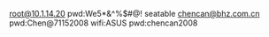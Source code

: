 root@10.1.14.20  pwd:We5*&^%$#@!
seatable chencan@bhz.com.cn pwd:Chen@71152008
wifi:ASUS  pwd:chencan2008